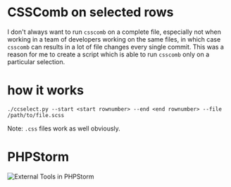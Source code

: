 # CSSComb on selected rows
I don't always want to run `csscomb` on a complete file, especially not when working in a team of developers working on the same files, in which case `csscomb` can results in a lot of file changes every single commit. This was a reason for me to create a script which is able to run `csscomb` only on a particular selection.

# how it works
```
./ccselect.py --start <start rownumber> --end <end rownumber> --file /path/to/file.scss
```
Note: `.css` files work as well obviously.

# PHPStorm
![External Tools in PHPStorm](/../screenshots/phpstorm_external_tools.png?raw=true "External Tools in PHPStorm")
